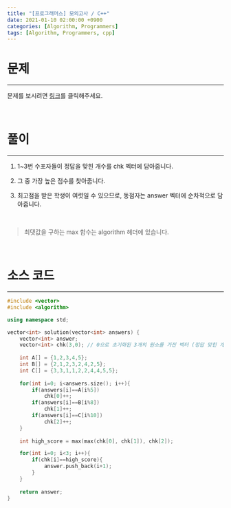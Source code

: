 ```yaml
---
title: "[프로그래머스] 모의고사 / C++"
date: 2021-01-10 02:00:00 +0900
categories: [Algorithm, Programmers]
tags: [Algorithm, Programmers, cpp]
---
```




# **문제**

---



문제를 보시려면 [링크](https://programmers.co.kr/learn/courses/30/lessons/42840)를 클릭해주세요. 

<br/>

# **풀이**

---

1. 1~3번 수포자들이 정답을 맞힌 개수를 chk 벡터에 담아줍니다.

2. 그 중 가장 높은 점수를 찾아줍니다.

3. 최고점을 받은 학생이 여럿일 수 있으므로, 동점자는 answer 벡터에 순차적으로 담아줍니다. 

<br/>

> 최댓값을 구하는 max 함수는 algorithm 헤더에 있습니다.

<br/>

# **소스 코드**

---



```c++
#include <vector>
#include <algorithm>

using namespace std;

vector<int> solution(vector<int> answers) {
    vector<int> answer;
    vector<int> chk(3,0); // 0으로 초기화된 3개의 원소를 가진 벡터 (정답 맞힌 개수)
    
    int A[] = {1,2,3,4,5};
    int B[] = {2,1,2,3,2,4,2,5};
    int C[] = {3,3,1,1,2,2,4,4,5,5};
    
    for(int i=0; i<answers.size(); i++){
        if(answers[i]==A[i%5])
            chk[0]++;
        if(answers[i]==B[i%8])
            chk[1]++;
        if(answers[i]==C[i%10])
            chk[2]++;
    }
    
    int high_score = max(max(chk[0], chk[1]), chk[2]);

    for(int i=0; i<3; i++){
        if(chk[i]==high_score){
            answer.push_back(i+1);
        }
    }
    
    return answer;
}
```

<br/>

<br/>